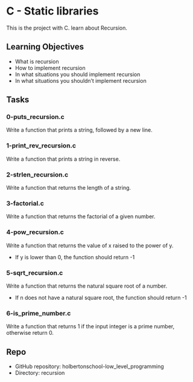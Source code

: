 # C - Static libraries

This is the project with C.
learn about Recursion.

## Learning Objectives

* What is recursion
* How to implement recursion
* In what situations you should implement recursion
* In what situations you shouldn’t implement recursion

## Tasks

### 0-puts_recursion.c
Write a function that prints a string, followed by a new line.

### 1-print_rev_recursion.c
Write a function that prints a string in reverse.

### 2-strlen_recursion.c
Write a function that returns the length of a string.

### 3-factorial.c
Write a function that returns the factorial of a given number.

### 4-pow_recursion.c
Write a function that returns the value of x raised to the power of y.
* If y is lower than 0, the function should return -1

### 5-sqrt_recursion.c
Write a function that returns the natural square root of a number.
* If n does not have a natural square root, the function should return -1

### 6-is_prime_number.c
Write a function that returns 1 if the input integer is a prime number, otherwise return 0.


## Repo
* GitHub repository: holbertonschool-low_level_programming
* Directory: recursion

